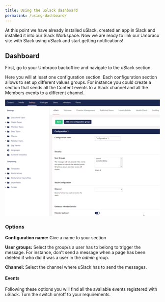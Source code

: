 ```yaml
---
title: Using the uSlack dashboard
permalink: /using-dashboard/
---
```


At this point we have already installed uSlack, created an app in Slack and installed it into our Slack Workspace. Now we are ready to link our Umbraco site with Slack using uSlack and start getting notifications!


## Dashboard
First, go to your Umbraco backoffice and navigate to the uSlack section.

Here you will at least one configuration section. Each configuration section allows to set up different values groups. For instance you could create a section that sends all the Content events to a Slack channel and all the Members events to a different channel.

![dashboard](https://raw.githubusercontent.com/skartknet/uSlack/master/docs/images/dashboard01.png)

### Options
**Configuration name:** Give a name to your section

**User groups:** Select the group/s a user has to belong to trigger the message. For instance, don't send a message when a page has been deleted if who did it was a user in the _admin_ group.

**Channel:** Select the channel where uSlack has to send the messages.

#### Events 
Following these options you will find all the available events registered with uSlack. Turn the switch on/off to your requirements.